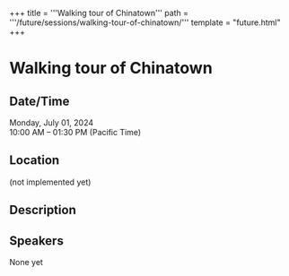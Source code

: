 +++
title = '''Walking tour of Chinatown'''
path = '''/future/sessions/walking-tour-of-chinatown/'''
template = "future.html"
+++

<h1>Walking tour of Chinatown</h1>
<h2>Date/Time</h2>
<p>Monday, July 01, 2024<br>
10:00 AM – 01:30 PM (Pacific Time)</p>
<h2>Location</h2>
(not implemented yet)
<h2>Description</h2>

<h2>Speakers</h2>
<p>None yet</p>

